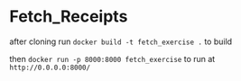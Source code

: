 # Fetch_Receipts


after cloning run `docker build -t fetch_exercise .` to build 

then `docker run -p 8000:8000 fetch_exercise` to run at `http://0.0.0.0:8000/`